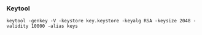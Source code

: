 ### Keytool
```keytool -genkey -V -keystore key.keystore -keyalg RSA -keysize 2048 -validity 10000 -alias keys```

### 

